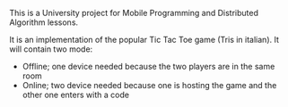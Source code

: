 This is a University project for Mobile Programming and Distributed Algorithm lessons.

It is an implementation of the popular Tic Tac Toe game (Tris in italian). 
It will contain two mode: 
  - Offline; one device needed because the two players are in the same room
  - Online; two device needed because one is hosting the game and the other one enters with a code
